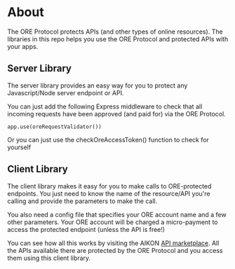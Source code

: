 # About

The ORE Protocol protects APIs (and other types of online resources). The libraries in this repo helps you use the ORE Protocol and protected APIs with your apps.

## Server Library

The server library provides an easy way for you to protect any Javascript/Node server endpoint or API. 

You can just add the following Express middleware to check that all incoming requests have been approved (and paid for) via the ORE Protocol.

```
app.use(oreRequestValidator())
```

Or you can just use the checkOreAccessToken() function to check for yourself


## Client Library

The client library makes it easy for you to make calls to ORE-protected endpoints. You just need to know the name of the resource/API you're calling and provide the parameters to make the call. 

You also need a config file that specifies your ORE account name and a few other parameters. Your ORE account will be charged a micro-payment to access the protected endpoint (unless the API is free!)

You can see how all this works by visiting the AIKON [API marketplace](https:api.market). All the APIs available there are protected by the ORE Protocol and you access them using this client library.

